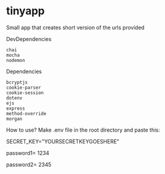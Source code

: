 # tinyapp
Small app that creates short version of the urls provided


DevDependencies

    chai
    mocha
    nodemon

Dependencies

    bcryptjs
    cookie-parser
    cookie-session
    dotenv
    ejs
    express
    method-override
    morgan

How to use?
Make .env file in the root directory and paste this:

SECRET_KEY="YOURSECRETKEYGOESHERE"

password1= 1234

password2= 2345

